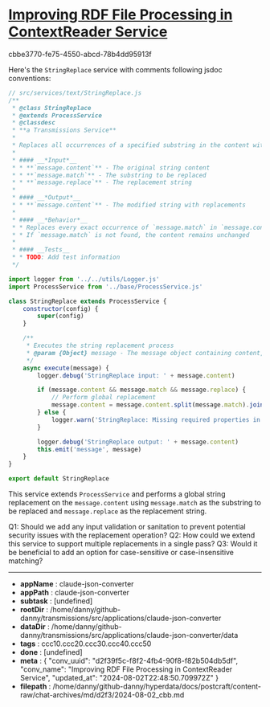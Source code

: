 # [Improving RDF File Processing in ContextReader Service](https://claude.ai/chat/d2f39f5c-f8f2-4fb4-90f8-f82b504db5df)

cbbe3770-fe75-4550-abcd-78b4dd95913f

 Here's the `StringReplace` service with comments following jsdoc conventions:

```javascript
// src/services/text/StringReplace.js
/**
 * @class StringReplace
 * @extends ProcessService
 * @classdesc
 * **a Transmissions Service**
 * 
 * Replaces all occurrences of a specified substring in the content with a replacement string.
 * 
 * #### __*Input*__
 * * **`message.content`** - The original string content
 * * **`message.match`** - The substring to be replaced
 * * **`message.replace`** - The replacement string
 * 
 * #### __*Output*__
 * * **`message.content`** - The modified string with replacements
 * 
 * #### __*Behavior*__
 * * Replaces every exact occurrence of `message.match` in `message.content` with `message.replace`
 * * If `message.match` is not found, the content remains unchanged
 * 
 * #### __Tests__
 * * TODO: Add test information
 */

import logger from '../../utils/Logger.js'
import ProcessService from '../base/ProcessService.js'

class StringReplace extends ProcessService {
    constructor(config) {
        super(config)
    }

    /**
     * Executes the string replacement process
     * @param {Object} message - The message object containing content, match, and replace strings
     */
    async execute(message) {
        logger.debug('StringReplace input: ' + message.content)

        if (message.content && message.match && message.replace) {
            // Perform global replacement
            message.content = message.content.split(message.match).join(message.replace)
        } else {
            logger.warn('StringReplace: Missing required properties in message')
        }

        logger.debug('StringReplace output: ' + message.content)
        this.emit('message', message)
    }
}

export default StringReplace
```

This service extends `ProcessService` and performs a global string replacement on the `message.content` using `message.match` as the substring to be replaced and `message.replace` as the replacement string.

Q1: Should we add any input validation or sanitation to prevent potential security issues with the replacement operation?
Q2: How could we extend this service to support multiple replacements in a single pass?
Q3: Would it be beneficial to add an option for case-sensitive or case-insensitive matching?

---

* **appName** : claude-json-converter
* **appPath** : claude-json-converter
* **subtask** : [undefined]
* **rootDir** : /home/danny/github-danny/transmissions/src/applications/claude-json-converter
* **dataDir** : /home/danny/github-danny/transmissions/src/applications/claude-json-converter/data
* **tags** : ccc10.ccc20.ccc30.ccc40.ccc50
* **done** : [undefined]
* **meta** : {
  "conv_uuid": "d2f39f5c-f8f2-4fb4-90f8-f82b504db5df",
  "conv_name": "Improving RDF File Processing in ContextReader Service",
  "updated_at": "2024-08-02T22:48:50.709972Z"
}
* **filepath** : /home/danny/github-danny/hyperdata/docs/postcraft/content-raw/chat-archives/md/d2f3/2024-08-02_cbb.md